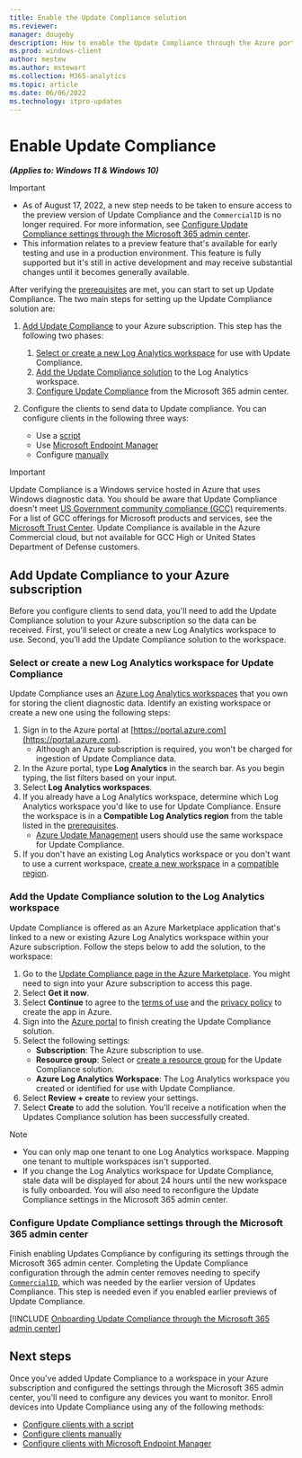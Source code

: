 ```yaml
---
title: Enable the Update Compliance solution
ms.reviewer: 
manager: dougeby
description: How to enable the Update Compliance through the Azure portal
ms.prod: windows-client
author: mestew
ms.author: mstewart
ms.collection: M365-analytics
ms.topic: article
ms.date: 06/06/2022
ms.technology: itpro-updates
---
```


# Enable Update Compliance
<!--37063317, 30141258, 37063041-->
***(Applies to: Windows 11 & Windows 10)***

> [!Important]
> - As of August 17, 2022, a new step needs to be taken to ensure access to the preview version of Update Compliance and the `CommercialID` is no longer required. For more information, see [Configure Update Compliance settings through the Microsoft 365 admin center](#bkmk_admin-center).
> - This information relates to a preview feature that's available for early testing and use in a production environment. This feature is fully supported but it's still in active development and may receive substantial changes until it becomes generally available.

After verifying the [prerequisites](update-compliance-v2-prerequisites.md) are met, you can start to set up Update Compliance. The two main steps for setting up the Update Compliance solution are:

1. [Add Update Compliance](#bkmk_add) to your Azure subscription. This step has the following two phases:
   1. [Select or create a new Log Analytics workspace](#bkmk_workspace) for use with Update Compliance.
   1. [Add the Update Compliance solution](#bkmk_solution) to the Log Analytics workspace.
   1. [Configure Update Compliance](#bkmk_admin-center) from the Microsoft 365 admin center.

1. Configure the clients to send data to Update compliance. You can configure clients in the following three ways:
    - Use a [script](update-compliance-v2-configuration-script.md)
    - Use [Microsoft Endpoint Manager](update-compliance-v2-configuration-mem.md)
    - Configure [manually](update-compliance-v2-configuration-manual.md)

> [!IMPORTANT]
> Update Compliance is a Windows service hosted in Azure that uses Windows diagnostic data. You should be aware that Update Compliance doesn't meet [US Government community compliance (GCC)](/office365/servicedescriptions/office-365-platform-service-description/office-365-us-government/gcc#us-government-community-compliance) requirements. For a list of GCC offerings for Microsoft products and services, see the [Microsoft Trust Center](/compliance/regulatory/offering-home). Update Compliance is available in the Azure Commercial cloud, but not available for GCC High or United States Department of Defense customers.
## <a name="bkmk_add"></a> Add Update Compliance to your Azure subscription

Before you configure clients to send data, you'll need to add the Update Compliance solution to your Azure subscription so the data can be received. First, you'll select or create a new Log Analytics workspace to use. Second, you'll add the Update Compliance solution to the workspace.

### <a name="bkmk_workspace"></a> Select or create a new Log Analytics workspace for Update Compliance

Update Compliance uses an [Azure Log Analytics workspaces](/azure/azure-monitor/logs/log-analytics-overview) that you own for storing the client diagnostic data. Identify an existing workspace or create a new one using the following steps:

1. Sign in to the Azure portal at [https://portal.azure.com](https://portal.azure.com).
   - Although an Azure subscription is required, you won't be charged for ingestion of Update Compliance data.
1. In the Azure portal, type **Log Analytics** in the search bar. As you begin typing, the list filters based on your input.
1. Select **Log Analytics workspaces**.
1. If you already have a Log Analytics workspace, determine which Log Analytics workspace you'd like to use for Update Compliance. Ensure the workspace is in a **Compatible Log Analytics region** from the table listed in the [prerequisites](update-compliance-v2-prerequisites.md#log-analytics-regions).
   - [Azure Update Management](/azure/automation/automation-intro#update-management) users should use the same workspace for Update Compliance.
1. If you don't have an existing Log Analytics workspace or you don't want to use a current workspace, [create a new workspace](/azure/azure-monitor/logs/quick-create-workspace) in a [compatible region](update-compliance-v2-prerequisites.md#log-analytics-regions).



### <a name="bkmk_solution"></a> Add the Update Compliance solution to the Log Analytics workspace

Update Compliance is offered as an Azure Marketplace application that's linked to a new or existing Azure Log Analytics workspace within your Azure subscription. Follow the steps below to add the solution, to the workspace:

1. Go to the [Update Compliance page in the Azure Marketplace](https://azuremarketplace.microsoft.com/marketplace/apps/Microsoft.WaaSUpdateInsights?tab=Overview). You might need to sign into your Azure subscription to access this page.
1. Select **Get it now**.
1. Select **Continue** to agree to the [terms of use](https://azure.microsoft.com/support/legal/) and the [privacy policy](https://privacy.microsoft.com/en-us/privacystatement) to create the app in Azure.
1. Sign into the [Azure portal](https://portal.azure.com) to finish creating the Update Compliance solution.
1. Select the following settings:
   - **Subscription**: The Azure subscription to use.
   - **Resource group**: Select or [create a resource group](/azure/azure-resource-manager/management/manage-resource-groups-portal) for the Update Compliance solution.
   - **Azure Log Analytics Workspace**: The Log Analytics workspace you created or identified for use with Update Compliance.
1. Select **Review + create** to review your settings.
1. Select **Create** to add the solution. You'll receive a notification when the Updates Compliance solution has been successfully created.

> [!Note]
> - You can only map one tenant to one Log Analytics workspace. Mapping one tenant to multiple workspaces isn't supported.
> - If you change the Log Analytics workspace for Update Compliance, stale data will be displayed for about 24 hours until the new workspace is fully onboarded. You will also need to reconfigure the Update Compliance settings in the Microsoft 365 admin center.

### <a name="bkmk_admin-center"></a> Configure Update Compliance settings through the Microsoft 365 admin center

Finish enabling Updates Compliance by configuring its settings through the Microsoft 365 admin center. Completing the Update Compliance configuration through the admin center removes needing to specify [`CommercialID`](update-compliance-get-started.md#get-your-commercialid), which was needed by the earlier version of Updates Compliance. This step is needed even if you enabled earlier previews of Update Compliance.  

<!--Using include for onboarding Update Compliance through the Microsoft 365 admin center-->
[!INCLUDE [Onboarding Update Compliance through the Microsoft 365 admin center](./includes/update-compliance-onboard-admin-center.md)]


## Next steps

Once you've added Update Compliance to a workspace in your Azure subscription and configured the settings through the Microsoft 365 admin center, you'll need to configure any devices you want to monitor. Enroll devices into Update Compliance using any of the following methods:

- [Configure clients with a script](update-compliance-v2-configuration-script.md)
- [Configure clients manually](update-compliance-v2-configuration-manual.md)
- [Configure clients with Microsoft Endpoint Manager](update-compliance-v2-configuration-mem.md)
